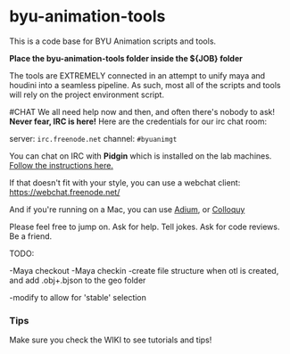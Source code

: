 byu-animation-tools
=============

This is a code base for BYU Animation scripts and tools.

**Place the byu-animation-tools folder inside the ${JOB} folder**

The tools are EXTREMELY connected in an attempt to unify maya and houdini into a seamless pipeline.  As such, most all of the scripts and tools will rely on the project environment script.

#CHAT
We all need help now and then, and often there's nobody to ask!
**Never fear, IRC is here!**
Here are the credentials for our irc chat room:

server: `irc.freenode.net`
channel: `#byuanimgt`

You can chat on IRC with **Pidgin** which is installed on the lab machines. [Follow the instructions here.](https://thecyberian.wordpress.com/2008/05/09/irc-tutorial-how-to-set-up-pidgin-in-5-easy-steps/)

If that doesn't fit with your style, you can use a webchat client: https://webchat.freenode.net/

And if you're running on a Mac, you can use [Adium](http://www.adium.im/), or [Colloquy](http://colloquy.info/)

Please feel free to jump on. Ask for help. Tell jokes. Ask for code reviews. Be a friend.

TODO:

-Maya checkout
-Maya checkin
-create file structure when otl is created, and add .obj+.bjson to the geo folder

-modify to allow for 'stable' selection

### Tips
Make sure you check the WIKI to see tutorials and tips!
